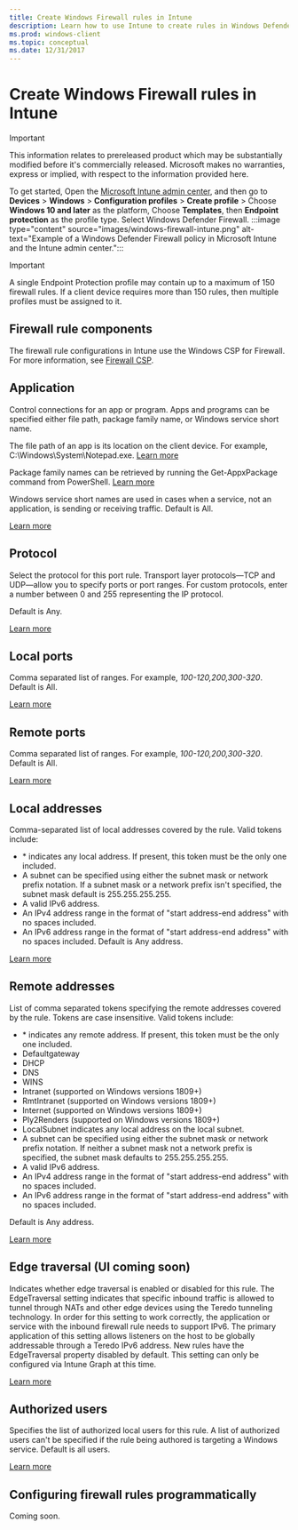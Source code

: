 ```yaml
---
title: Create Windows Firewall rules in Intune 
description: Learn how to use Intune to create rules in Windows Defender Firewall with Advanced Security. Start by creating a profile in Device Configuration in Intune.
ms.prod: windows-client
ms.topic: conceptual
ms.date: 12/31/2017
---
```


# Create Windows Firewall rules in Intune


>[!IMPORTANT]
>This information relates to prereleased product which may be substantially modified before it's commercially released. Microsoft makes no warranties, express or implied, with respect to the information provided here.

To get started, Open the [Microsoft Intune admin center](https://go.microsoft.com/fwlink/?linkid=2109431), and then go to **Devices** > **Windows** > **Configuration profiles** > **Create profile** > Choose **Windows 10 and later** as the platform, Choose **Templates**, then **Endpoint protection** as the profile type. 
Select Windows Defender Firewall.
:::image type="content" source="images/windows-firewall-intune.png" alt-text="Example of a Windows Defender Firewall policy in Microsoft Intune and the Intune admin center.":::

>[!IMPORTANT]
>A single Endpoint Protection profile may contain up to a maximum of 150 firewall rules. If a client device requires more than 150 rules, then multiple profiles must be assigned to it.

## Firewall rule components

The firewall rule configurations in Intune use the Windows CSP for Firewall. For more information, see [Firewall CSP](/windows/client-management/mdm/firewall-csp).

## Application
Control connections for an app or program. 
Apps and programs can be specified either file path, package family name, or Windows service short name. 

The file path of an app is its location on the client device. 
For example, C:\Windows\System\Notepad.exe. 
[Learn more](/windows/client-management/mdm/firewall-csp#filepath) 

Package family names can be retrieved by running the Get-AppxPackage command from PowerShell. 
[Learn more](https://aka.ms/intunefirewallPackageNameFromPowerShell) 

Windows service short names are used in cases when a service, not an application, is sending or receiving traffic. 
Default is All. 

[Learn more](/windows/client-management/mdm/firewall-csp#servicename)

## Protocol
Select the protocol for this port rule. Transport layer protocols—TCP and UDP—allow you to specify ports or port ranges. For custom protocols, enter a number between 0 and 255 representing the IP protocol. 

Default is Any. 

[Learn more](/windows/client-management/mdm/firewall-csp#protocol)

## Local ports
Comma separated list of ranges. For example, *100-120,200,300-320*. Default is All. 

[Learn more](/windows/client-management/mdm/firewall-csp#localportranges)

## Remote ports
Comma separated list of ranges. For example, *100-120,200,300-320*. Default is All. 

[Learn more](/windows/client-management/mdm/firewall-csp#remoteportranges)

## Local addresses
Comma-separated list of local addresses covered by the rule. Valid tokens include:
- \* indicates any local address. If present, this token must be the only one included. 
- A subnet can be specified using either the subnet mask or network prefix notation. If a subnet mask or a network prefix isn't specified, the subnet mask default is 255.255.255.255. 
- A valid IPv6 address. 
- An IPv4 address range in the format of "start address-end address" with no spaces included. 
- An IPv6 address range in the format of "start address-end address" with no spaces included. Default is Any address. 

[Learn more](/windows/client-management/mdm/firewall-csp#localaddressranges)

## Remote addresses
List of comma separated tokens specifying the remote addresses covered by the rule. Tokens are case insensitive. Valid tokens include:
- \* indicates any remote address. If present, this token must be the only one included. 
- Defaultgateway 
- DHCP 
- DNS 
- WINS 
- Intranet (supported on Windows versions 1809+) 
- RmtIntranet (supported on Windows versions 1809+) 
- Internet (supported on Windows versions 1809+) 
- Ply2Renders (supported on Windows versions 1809+) 
- LocalSubnet indicates any local address on the local subnet. 
- A subnet can be specified using either the subnet mask or network prefix notation. If neither a subnet mask not a network prefix is specified, the subnet mask defaults to 255.255.255.255. 
- A valid IPv6 address. 
- An IPv4 address range in the format of "start address-end address" with no spaces included. 
- An IPv6 address range in the format of "start address-end address" with no spaces included. 

Default is Any address. 

[Learn more](https://aka.ms/intunefirewallremotaddressrule)

## Edge traversal (UI coming soon)
Indicates whether edge traversal is enabled or disabled for this rule. The EdgeTraversal setting indicates that specific inbound traffic is allowed to tunnel through NATs and other edge devices using the Teredo tunneling technology. In order for this setting to work correctly, the application or service with the inbound firewall rule needs to support IPv6. The primary application of this setting allows listeners on the host to be globally addressable through a Teredo IPv6 address. New rules have the EdgeTraversal property disabled by default. This setting can only be configured via Intune Graph at this time. 

[Learn more](/windows/client-management/mdm/firewall-csp#edgetraversal)

## Authorized users
Specifies the list of authorized local users for this rule. A list of authorized users can't be specified if the rule being authored is targeting a Windows service. Default is all users. 

[Learn more](/windows/client-management/mdm/firewall-csp#localuserauthorizedlist)

## Configuring firewall rules programmatically

Coming soon.
